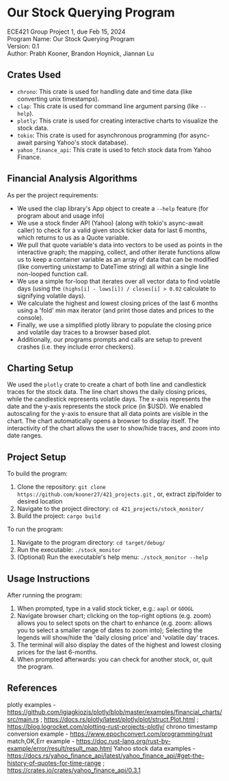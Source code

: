 # Our Stock Querying Program
ECE421 Group Project 1, due Feb 15, 2024  
Program Name: Our Stock Querying Program  
Version: 0.1  
Author: Prabh Kooner, Brandon Hoynick, Jiannan Lu  

## Crates Used
- `chrono`: This crate is used for handling date and time data (like converting unix timestamps).
- `clap`: This crate is used for command line argument parsing (like `--help`).
- `plotly`: This crate is used for creating interactive charts to visualize the stock data.
- `tokio`: This crate is used for asynchronous programming (for async-await parsing Yahoo's stock database).
- `yahoo_finance_api`: This crate is used to fetch stock data from Yahoo Finance.

## Financial Analysis Algorithms
As per the project requirements:
- We used the clap library's App object to create a `--help` feature (for program about and usage info)
- We use a stock finder API (Yahoo) (along with tokio's async-await caller) to check for a valid given stock ticker data for last 6 months, which returns to us as a Quote variable.
- We pull that quote variable's data into vectors to be used as points in the interactive graph; the mapping, collect, and other iterate functions allow us to keep a container variable as an array of data that can be modified (like converting unixstamp to DateTime string) all within a single line non-looped function call.
- We use a simple for-loop that iterates over all vector data to find volatile days (using the `(highs[i] - lows[i]) / closes[i] > 0.02` calculate to signifying volatile days).
- We calculate the highest and lowest closing prices of the last 6 months using a 'fold' min max iterator (and print those dates and prices to the console).
- Finally, we use a simplified plotly library to populate the closing price and volatile day traces to a browser based plot.
- Additionally, our programs prompts and calls are setup to prevent crashes (i.e. they include error checkers).

## Charting Setup
We used the `plotly` crate to create a chart of both line and candlestick traces for the stock data. The line chart shows the daily closing prices, while the candlestick represents volatile days. The x-axis represents the date and the y-axis represents the stock price (in $USD). We enabled autoscaling for the y-axis to ensure that all data points are visible in the chart. The chart automatically opens a browser to display itself. The interactivity of the chart allows the user to show/hide traces, and zoom into date ranges.

## Project Setup
To build the program:
1. Clone the repository: `git clone https://github.com/kooner27/421_projects.git` , or, extract zip/folder to desired location
2. Navigate to the project directory: `cd 421_projects/stock_monitor/`
3. Build the project: `cargo build`

To run the program:
1. Navigate to the program directory: `cd target/debug/`
2. Run the executable: `./stock_monitor`
3. (Optional) Run the executable's help menu: `./stock_monitor --help`

## Usage Instructions
After running the program:
1. When prompted, type in a valid stock ticker, e.g.: `aapl` or `GOOGL`
2. Navigate browser chart; clicking on the top-right options (e.g. zoom) allows you to select spots on the chart to enhance (e.g. zoom: allows you to select a smaller range of dates to zoom into); Selecting the legends will show/hide the 'daily closing price' and 'volatile day' traces.
3. The terminal will also display the dates of the highest and lowest closing prices for the last 6-months.
4. When prompted afterwards: you can check for another stock, or, quit the program.

## References
plotly examples - https://github.com/igiagkiozis/plotly/blob/master/examples/financial_charts/src/main.rs ; https://docs.rs/plotly/latest/plotly/plot/struct.Plot.html ; https://blog.logrocket.com/plotting-rust-projects-plotly/
chrono timestamp conversion example - https://www.epochconvert.com/programming/rust
match,OK,Err example -  https://doc.rust-lang.org/rust-by-example/error/result/result_map.html
Yahoo stock data examples - https://docs.rs/yahoo_finance_api/latest/yahoo_finance_api/#get-the-history-of-quotes-for-time-range ; https://crates.io/crates/yahoo_finance_api/0.3.1
